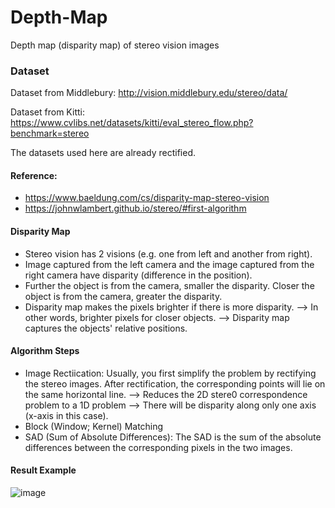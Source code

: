# Depth-Map
Depth map (disparity map) of stereo vision images

### Dataset
Dataset from Middlebury: http://vision.middlebury.edu/stereo/data/

Dataset from Kitti: https://www.cvlibs.net/datasets/kitti/eval_stereo_flow.php?benchmark=stereo

The datasets used here are already rectified.

#### Reference:
- https://www.baeldung.com/cs/disparity-map-stereo-vision
- https://johnwlambert.github.io/stereo/#first-algorithm

#### Disparity Map
- Stereo vision has 2 visions (e.g. one from left and another from right).
- Image captured from the left camera and the image captured from the right camera have disparity (difference in the position).
- Further the object is from the camera, smaller the disparity. Closer the object is from the camera, greater the disparity.
- Disparity map makes the pixels brighter if there is more disparity. --> In other words, brighter pixels for closer objects. --> Disparity map captures the objects' relative positions.

#### Algorithm Steps
- Image Rectiication: Usually, you first simplify the problem by rectifying the stereo images. After rectification, the corresponding points will lie on the same horizontal line. --> Reduces the 2D stere0 correspondence problem to a 1D problem --> There will be disparity along only one axis (x-axis in this case).
- Block (Window; Kernel) Matching
- SAD (Sum of Absolute Differences): The SAD is the sum of the absolute differences between the corresponding pixels in the two images.

#### Result Example
![image](https://user-images.githubusercontent.com/83327791/216760919-b167ffbc-5942-4c83-afa5-8f6cb9ab8599.png)
